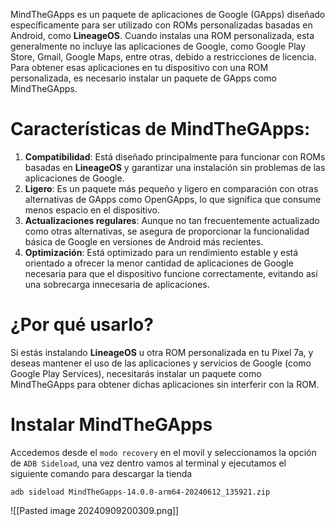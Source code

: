 MindTheGApps es un paquete de aplicaciones de Google (GApps) diseñado específicamente para ser utilizado con ROMs personalizadas basadas en Android, como **LineageOS**. Cuando instalas una ROM personalizada, esta generalmente no incluye las aplicaciones de Google, como Google Play Store, Gmail, Google Maps, entre otras, debido a restricciones de licencia. Para obtener esas aplicaciones en tu dispositivo con una ROM personalizada, es necesario instalar un paquete de GApps como MindTheGApps.

# Características de MindTheGApps:
1. **Compatibilidad**: Está diseñado principalmente para funcionar con ROMs basadas en **LineageOS** y garantizar una instalación sin problemas de las aplicaciones de Google.
2. **Ligero**: Es un paquete más pequeño y ligero en comparación con otras alternativas de GApps como OpenGApps, lo que significa que consume menos espacio en el dispositivo.
3. **Actualizaciones regulares**: Aunque no tan frecuentemente actualizado como otras alternativas, se asegura de proporcionar la funcionalidad básica de Google en versiones de Android más recientes.
4. **Optimización**: Está optimizado para un rendimiento estable y está orientado a ofrecer la menor cantidad de aplicaciones de Google necesaria para que el dispositivo funcione correctamente, evitando así una sobrecarga innecesaria de aplicaciones.

# ¿Por qué usarlo?
Si estás instalando **LineageOS** u otra ROM personalizada en tu Pixel 7a, y deseas mantener el uso de las aplicaciones y servicios de Google (como Google Play Services), necesitarás instalar un paquete como MindTheGApps para obtener dichas aplicaciones sin interferir con la ROM.

# Instalar MindTheGApps
Accedemos desde el `modo recovery` en el movil y seleccionamos la opción de `ADB Sideload`,  una vez dentro vamos al terminal y ejecutamos el siguiente comando para descargar la tienda
```
adb sideload MindTheGapps-14.0.0-arm64-20240612_135921.zip
```
![[Pasted image 20240909200309.png]]